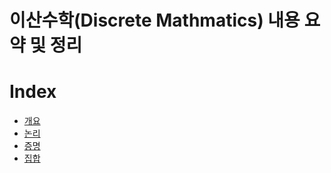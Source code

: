 # 이산수학(Discrete Mathmatics) 내용 요약 및 정리

# Index
- [개요](./1-intro.md)
- [논리](./2-logic.md)
- [증명](./3-proof.md)
- [집합](./4-set.md)
